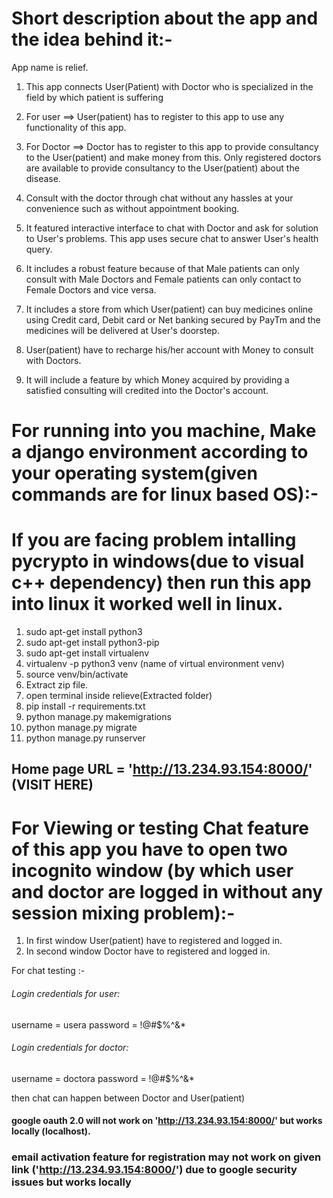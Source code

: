 # Short description about the app and the idea behind it:-
App name is relief.

1. This app connects User(Patient) with Doctor who is specialized in the field by which patient is suffering
2. For user ==> User(patient) has to register to this app to use any functionality of this app.
3. For Doctor ==> Doctor has to register to this app to provide consultancy to the User(patient) and make money from this. Only registered doctors are available to provide consultancy to the User(patient) about the disease.

4. Consult with the doctor through chat without any hassles at your convenience such as without appointment booking.
5. It featured interactive interface to chat with Doctor and ask for solution to User's problems. This app uses secure chat to answer User's health query.
6. It includes a robust feature because of that Male patients can only consult with Male Doctors and Female patients can only contact to Female Doctors and vice versa.
7. It includes a store from which User(patient) can buy medicines online using Credit card, Debit card or Net banking secured by PayTm and the medicines will be delivered at User's doorstep.
8. User(patient) have to recharge his/her account with Money to consult with Doctors.
9. It will include a feature by which Money acquired by providing a satisfied consulting will credited into the Doctor's account.


# For running into you machine, Make a django environment according to your operating system(given commands are for linux based OS):-

# If you are facing problem intalling pycrypto in windows(due to visual c++ dependency) then run this app into linux it worked well in linux.

1. sudo apt-get install python3
2. sudo apt-get install python3-pip
3. sudo apt-get install virtualenv
4. virtualenv -p python3 venv (name of virtual environment venv)
5. source venv/bin/activate
6. Extract zip file.
7. open terminal inside relieve(Extracted folder)
8. pip install -r requirements.txt 
9. python manage.py makemigrations
10. python manage.py migrate
11. python manage.py runserver

## Home page URL = 'http://13.234.93.154:8000/'  (VISIT HERE)  


# For Viewing or testing Chat feature of this app you have to open two incognito window  (by which user and doctor are logged in without any session mixing problem):-
1. In first window User(patient) have to registered and logged in.
2. In second window Doctor have to registered and logged in.

For chat testing :-
###### Login credentials for user: 
username = usera
password = !@#$%^&*

###### Login credentials for doctor: 
username = doctora
password = !@#$%^&*

then chat can happen between Doctor and User(patient)

#### google oauth 2.0 will not work on 'http://13.234.93.154:8000/' but works locally (localhost).

### email activation feature for registration may not work on given link ('http://13.234.93.154:8000/') due to google security issues but works locally
